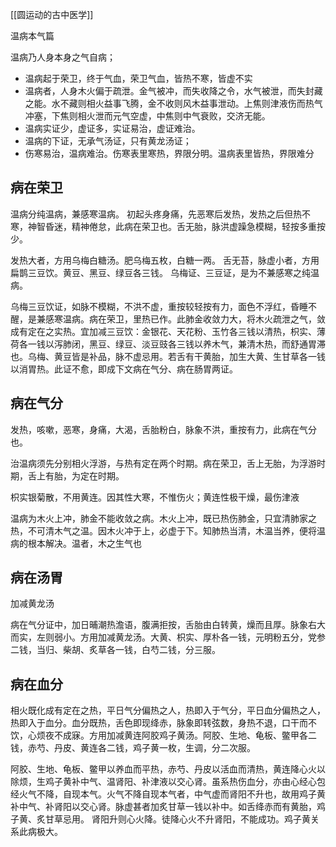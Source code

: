 [[圆运动的古中医学]]

温病本气篇

温病乃人身本身之气自病；
- 温病起于荣卫，终于气血，荣卫气血，皆热不寒，皆虚不实
- 温病者，人身木火偏于疏泄。金气被冲，而失收降之令，水气被泄，而失封藏之能。水不藏则相火益事飞腾，金不收则风木益事泄动。上焦则津液伤而热气冲塞，下焦则相火泄而元气空虚，中焦则中气衰败，交济无能。
- 温病实证少，虚证多，实证易治，虚证难治。
- 温病的下证，无承气汤证，只有黄龙汤证；
- 伤寒易治，温病难治。伤寒表里寒热，界限分明。温病表里皆热，界限难分



## 病在荣卫


温病分纯温病，兼感寒温病。
初起头疼身痛，先恶寒后发热，发热之后但热不寒，神智昏迷，精神倦怠，此病在荣卫也。舌无胎，脉洪虚躁急模糊，轻按多重按少。

发热大者，方用乌梅白糖汤。肥乌梅五枚，白糖一两。
舌无苔，脉虚小者，方用扁鹊三豆饮。黄豆、黑豆、绿豆各三钱。
乌梅证、三豆证，是为不兼感寒之纯温病。

乌梅三豆饮证，如脉不模糊，不洪不虚，重按较轻按有力，面色不浮红，昏睡不醒，是兼感寒温病。病在荣卫，里热已作。此肺金收敛力大，将木火疏泄之气，敛成有定在之实热。宜加减三豆饮：金银花、天花粉、玉竹各三钱以清热，枳实、薄荷各一钱以泻肺闭，黑豆、绿豆、淡豆豉各三钱以养木气，兼清木热，而舒通胃滞也。乌梅、黄豆皆是补品，脉不虚忌用。若舌有干黄胎，加生大黄、生甘草各一钱以消胃热。此证不愈，即成下文病在气分、病在肠胃两证。


## 病在气分

发热，咳嗽，恶寒，身痛，大渴，舌胎粉白，脉象不洪，重按有力，此病在气分也。

治温病须先分别相火浮游，与热有定在两个时期。病在荣卫，舌上无胎，为浮游时期，舌上有胎，为定在时期。

枳实银菊散，不用黄连。因其性大寒，不惟伤火；黄连性极干燥，最伤津液

温病为木火上冲，肺金不能收敛之病。木火上冲，既已热伤肺金，只宜清肺家之热，不可清木气之温。因木火冲于上，必虚于下。知肺热当清，木温当养，便将温病的根本解决。温者，木之生气也

## 病在汤胃

加减黄龙汤

病在气分证中，加日晡潮热澹语，腹满拒按，舌胎由白转黄，燥而且厚。脉象右大而实，左则弱小。方用加减黄龙汤。大黄、枳实、厚朴各一钱，元明粉五分，党参二钱，当归、柴胡、炙草各一钱，白芍二钱，分三服。



## 病在血分

相火既化成有定在之热，平日气分偏热之人，热即入于气分，平日血分偏热之人，热即入于血分。血分既热，舌色即现绛赤，脉象即转弦数，身热不退，口干而不饮，心烦夜不成寐。方用加减黄连阿胶鸡子黄汤。阿胶、生地、龟板、鳖甲各二钱，赤芍、丹皮、黄连各二钱，鸡子黄一枚，生调，分二次服。

阿胶、生地、龟板、鳖甲以养血而平热，赤芍、丹皮以活血而清热，黄连降心火以除烦，生鸡子黄补中气、温肾阳、补津液以交心肾。虽系热伤血分，亦由心经心包经火气不降，自现本气。火气不降自现本气者，中气虚而肾阳不升也，故用鸡子黄补中气、补肾阳以交心肾。脉虚甚者加炙甘草一钱以补中。如舌绛赤而有黄胎，鸡子黄、炙甘草忌用。 肾阳升则心火降。徒降心火不升肾阳，不能成功。鸡子黄关系此病极大。






